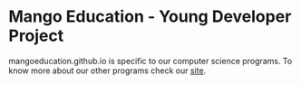 # Mango Education - Young Developer Project
mangoeducation.github.io is specific to our computer science programs. To know more about our other programs check our [site](https://themango.co).